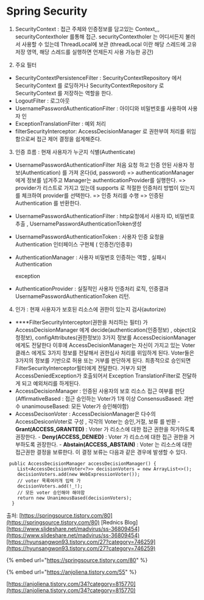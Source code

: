 # Spring Security

  
1. SecurityContext : 접근 주체와 인증정보를 담고있는 Context,,, securityContextholer 를통해 접근. securityContextholer 는 어디서든지 불러서 사용할 수 있는데 ThreadLocal에 보관 \(threadLocal 이란 해당 스레드에 고유 저장 영역, 해당 스레드를 실행하면 언제든지 사용 가능한 공간\)

2.  주요 필터

* SecurityContextPersistenceFilter : SecurityContextRepository 에서 SecurityContext 를 로딩하거나 SecurityContextRepository 로 SecurityContext 를 저장하는 역할을 한다.
* LogoutFilter : 로그아웃 
* UsernamePasswordAuthenticationFilter : 아이디와 비밀번호를 사용하여 사용자 인
* ExceptionTranslationFilter : 예외 처리 
* filterSecurityInterceptor:  AccessDecisionManager 로 권한부여 처리를 위임함으로써 접근 제어 결정을 쉽게해준다.

3. 인증 흐름 : 현재 사용자가 누군지 식별\(Authenticate\)

*  UsernamePasswordAuthenticationFilter 처음 요청 하고 인증 안된 사용자 정보\(Authentication\) 를 가져 온다\(id, password\) =&gt; authenticationManager에게 정보를 넘겨주고 Manager는 authenticationProvider를 실행한다. =&gt; provider가 리스트로 가지고 있는데 supports 로 적절한 인증처리 방법이 있는지를 체크하여 provider를 선택한다. =&gt; 인증 처리를 수행 =&gt; 인증된 Authentication 를 반환한다.
*   UsernamePasswordAuthenticationFilter : http요청에서 사용자 ID, 비밀번호 추출 , UsernamePasswordAuthenticationToken생성
* UsernamePasswordAuthenticationToken : 사용자 인증 요청을 Authentication 인터페이스 구현체 \( 인증전/인증후\)
* AuthenticationManager : 사용자 비밀번호  인증하는 역할 , 실패시 Authentication

  exception 

* AuthenticationProvider : 실질적인 사용자 인증처리 로직, 인증결과 UsernamePasswordAuthenticationToken 리턴.

4. 인가 : 현재 사용자가 보호된 리소스에 권한이 있는지 검사\(autorize\)

*  ****FilterSecurityInterceptor\(권한을 처리하는 필터\) 가 AccessDecisionManager 에게 decide\(authentication\(인증정보\) , object\(요청정보\), configAttributes\(권한정보\)\)  3가지 정보를 AccessDecisionManager 에게도 전달한다 이후에 AccessDecisionManager는 자신이 가지고 있는 Voter클래스 에게도 3가지 정보를 전달해서 권한심사 처리를 위임하게 된다. Voter들은 3가지의 정보를 기반으로 허용 또는 거부를 판단하게 된다. 최종적으로 승인되면 FilterSecurityInterceptor필터에게 전달한다. 거부가 되면  AccessDeniedException가 호출되어서 Exception TranslationFilter로 전달하게 되고 예외처리를 하게된다. 
* AccessDecisionManager : 인증된 사용자의 보호 리소스 접근 여부를 판단\(AffirmativeBased : 접근 승인하는 Voter가 1개 이상                          ConsensusBased: 과반수                                                                  unanimouseBased: 모든 Voter가 승인해야함\)
* AccessDecisonVoter : AccessDecisionManager은 다수의 AccessDesiconVoter로 구성 , 각각의 Voter는 승인,거절, 보류 를 반환                                                              - **Grant\(ACCESS\_GRANTED\)** : Voter 가 리소스에 대한 접근 권한을 허가하도록 권장한다.                                                                                                                                  - **Deny\(ACCESS\_DENIED\)** : Voter 가 리소스에 대한 접근 권한을 거부하도록 권장한다.                                                                                                                                      - **Abstain\(ACCESS\_ABSTAIN\)** : Voter 는 리소스에 대한 접근권한 결정을 보류한다. 이 결정 보류는 다음과 같은 경우에 발생할 수 있다. 

```text
 public AccessDecisionManager accessDecisionManager() {
    List<AccessDecisionVoter<?>> decisionVoters = new ArrayList<>();
    decisionVoters.add(new WebExpressionVoter());
    // voter 목록여러개 입력 가
    decisionVoters.add(!_!);
    // 모든 voter 승인해야 해야함
    return new UnanimousBased(decisionVoters);
  }
```

  
출처: [https://springsource.tistory.com/80](https://springsource.tistory.com/80) \[Rednics Blog\] [https://www.slideshare.net/madvirus/ss-36809454](https://www.slideshare.net/madvirus/ss-36809454)[https://hyunsangwon93.tistory.com/27?category=746259](https://hyunsangwon93.tistory.com/27?category=746259)

{% embed url="https://springsource.tistory.com/80" %}

{% embed url="https://anjoliena.tistory.com/55" %}

[https://anjoliena.tistory.com/34?category=815770](https://anjoliena.tistory.com/34?category=815770)

